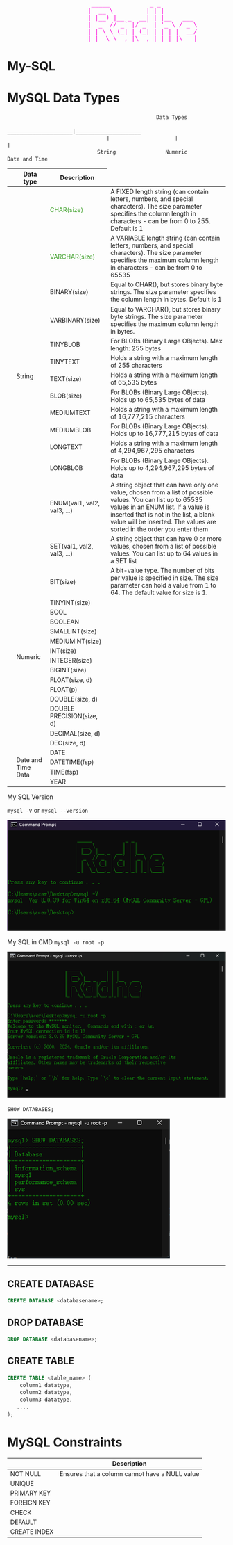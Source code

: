 <pre style="color: #fc03d7;">                       _____           _ _
                      |  __ \         | | |
                      | |__) |__ _  __| | |__   ___
                      |  _  // _` |/ _` | '_ \ / _ \
                      | | \ \ (_| | (_| | | | |  __/
                      |_|  \_\__,_|\__,_|_| |_|\___| </pre>

# My-SQL

# MySQL Data Types

                                                    Data Types
                                     _____________________|_____________________
                                    |                     |                     |
                                 String                Numeric            Date and Time

|                                         | Data type                                    | Description                                                                                                                                                                                                                                                             |
| :-------------------------------------: | -------------------------------------------- | ----------------------------------------------------------------------------------------------------------------------------------------------------------------------------------------------------------------------------------------------------------------------- |
|      <td rowspan="14">String</td>       | <p style="color: #399e24;">CHAR(size) </P>   | A FIXED length string (can contain letters, numbers, and special characters). The size parameter specifies the column length in characters - can be from 0 to 255. Default is 1                                                                                         |
|                                         | <p style="color: #399e24;">VARCHAR(size)</p> | A VARIABLE length string (can contain letters, numbers, and special characters). The size parameter specifies the maximum column length in characters - can be from 0 to 65535                                                                                          |
|                                         | BINARY(size)                                 | Equal to CHAR(), but stores binary byte strings. The size parameter specifies the column length in bytes. Default is 1                                                                                                                                                  |
|                                         | VARBINARY(size)                              | Equal to VARCHAR(), but stores binary byte strings. The size parameter specifies the maximum column length in bytes.                                                                                                                                                    |
|                                         | TINYBLOB                                     | For BLOBs (Binary Large OBjects). Max length: 255 bytes                                                                                                                                                                                                                 |
|                                         | TINYTEXT                                     | Holds a string with a maximum length of 255 characters                                                                                                                                                                                                                  |
|                                         | TEXT(size)                                   | Holds a string with a maximum length of 65,535 bytes                                                                                                                                                                                                                    |
|                                         | BLOB(size)                                   | For BLOBs (Binary Large OBjects). Holds up to 65,535 bytes of data                                                                                                                                                                                                      |
|                                         | MEDIUMTEXT                                   | Holds a string with a maximum length of 16,777,215 characters                                                                                                                                                                                                           |
|                                         | MEDIUMBLOB                                   | For BLOBs (Binary Large OBjects). Holds up to 16,777,215 bytes of data                                                                                                                                                                                                  |
|                                         | LONGTEXT                                     | Holds a string with a maximum length of 4,294,967,295 characters                                                                                                                                                                                                        |
|                                         | LONGBLOB                                     | For BLOBs (Binary Large OBjects). Holds up to 4,294,967,295 bytes of data                                                                                                                                                                                               |
|                                         | ENUM(val1, val2, val3, ...)                  | A string object that can have only one value, chosen from a list of possible values. You can list up to 65535 values in an ENUM list. If a value is inserted that is not in the list, a blank value will be inserted. The values are sorted in the order you enter them |
|                                         | SET(val1, val2, val3, ...)                   | A string object that can have 0 or more values, chosen from a list of possible values. You can list up to 64 values in a SET list                                                                                                                                       |
|      <td rowspan="15">Numeric</td>      | BIT(size)                                    | A bit-value type. The number of bits per value is specified in size. The size parameter can hold a value from 1 to 64. The default value for size is 1.                                                                                                                 |
|                                         | TINYINT(size)                                |                                                                                                                                                                                                                                                                         |
|                                         | BOOL                                         |                                                                                                                                                                                                                                                                         |
|                                         | BOOLEAN                                      |                                                                                                                                                                                                                                                                         |
|                                         | SMALLINT(size)                               |                                                                                                                                                                                                                                                                         |
|                                         | MEDIUMINT(size)                              |                                                                                                                                                                                                                                                                         |
|                                         | INT(size)                                    |                                                                                                                                                                                                                                                                         |
|                                         | INTEGER(size)                                |                                                                                                                                                                                                                                                                         |
|                                         | BIGINT(size)                                 |                                                                                                                                                                                                                                                                         |
|                                         | FLOAT(size, d)                               |                                                                                                                                                                                                                                                                         |
|                                         | FLOAT(p)                                     |                                                                                                                                                                                                                                                                         |
|                                         | DOUBLE(size, d)                              |                                                                                                                                                                                                                                                                         |
|                                         | DOUBLE PRECISION(size, d)                    |                                                                                                                                                                                                                                                                         |
|                                         | DECIMAL(size, d)                             |                                                                                                                                                                                                                                                                         |
|                                         | DEC(size, d)                                 |                                                                                                                                                                                                                                                                         |
| <td rowspan="4">Date and Time Data</td> | DATE                                         |                                                                                                                                                                                                                                                                         |
|                                         | DATETIME(fsp)                                |                                                                                                                                                                                                                                                                         |
|                                         | TIME(fsp)                                    |                                                                                                                                                                                                                                                                         |
|                                         | YEAR                                         |                                                                                                                                                                                                                                                                         |

My SQL Version

`mysql -V` or `mysql --version`

![Version](./img/mysql%20-V.png)

My SQL in CMD
`mysql -u root -p`

![Version](./img/mysql%20-u%20root%20-p.png)

`SHOW DATABASES;`

![Version](./img/SHOW%20DATABASES.png)

---

## CREATE DATABASE

```sql
CREATE DATABASE <databasename>;
```

## DROP DATABASE

```sql
DROP DATABASE <databasename>;
```

## CREATE TABLE

```sql
CREATE TABLE <table_name> (
    column1 datatype,
    column2 datatype,
    column3 datatype,
   ....
);
```

# MySQL Constraints

|              | Description                                    |
| ------------ | ---------------------------------------------- |
| NOT NULL     | Ensures that a column cannot have a NULL value |
| UNIQUE       |                                                |
| PRIMARY KEY  |                                                |
| FOREIGN KEY  |                                                |
| CHECK        |                                                |
| DEFAULT      |                                                |
| CREATE INDEX |                                                |
